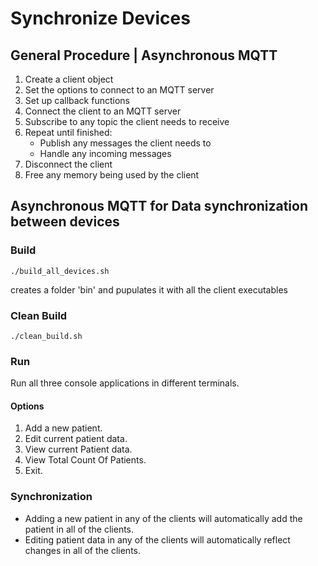 # Synchronize Devices

## General Procedure | Asynchronous MQTT

1. Create a client object
2. Set the options to connect to an MQTT server
3. Set up callback functions
4. Connect the client to an MQTT server
5. Subscribe to any topic the client needs to receive
6. Repeat until finished:
    - Publish any messages the client needs to
    - Handle any incoming messages
7. Disconnect the client
8. Free any memory being used by the client

## Asynchronous MQTT for Data synchronization between devices

### Build

```./build_all_devices.sh```

creates a folder 'bin' and pupulates it with all the client executables

### Clean Build

```./clean_build.sh```

### Run

Run all three console applications in different terminals.

#### Options

1. Add a new patient.
2. Edit current patient data.
3. View current Patient data.
4. View Total Count Of Patients.
5. Exit.

### Synchronization

- Adding a new patient in any of the clients will automatically add the patient in all of the clients.
- Editing patient data in any of the clients will automatically reflect changes in all of the clients.
